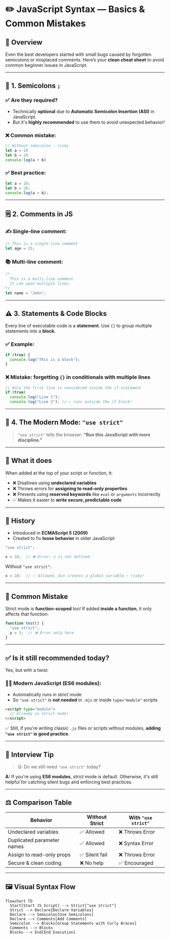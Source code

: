
# ✏️ JavaScript Syntax — Basics & Common Mistakes

## 📌 Overview

Even the best developers started with small bugs caused by forgotten semicolons or misplaced comments. Here’s your **clean cheat sheet** to avoid common beginner issues in JavaScript.

---

## 🔸 1. Semicolons `;`

### ✅ Are they required?
- Technically **optional** due to **Automatic Semicolon Insertion (ASI)** in JavaScript.
- But it's **highly recommended** to use them to avoid unexpected behavior!

### ❌ Common mistake:

```js
// Without semicolon - risky
let a = 10
let b = 20
console.log(a + b)
````

### ✅ Best practice:

```js
let a = 10;
let b = 20;
console.log(a + b);
```

---

## 🗒️ 2. Comments in JS

### ✍️ Single-line comment:

```js
// This is a single-line comment
let age = 25;
```

### 📚 Multi-line comment:

```js
/* 
  This is a multi-line comment.
  It can span multiple lines.
*/
let name = "John";
```

---

## ⚠️ 3. Statements & Code Blocks

Every line of executable code is a **statement**. Use `{}` to group multiple statements into a **block**.

### ✅ Example:

```js
if (true) {
  console.log("This is a block");
}
```

### ❌ Mistake: forgetting `{}` in conditionals with multiple lines

```js
// Only the first line is considered inside the if-statement
if (true)
  console.log("Line 1");
  console.log("Line 2"); // ← runs outside the if block!
```

---

## 🔐 4. The Modern Mode: `"use strict"`

> `"use strict"` tells the browser: **“Run this JavaScript with more discipline.”**

---

## 🧪 What it does

When added at the top of your script or function, it:

* ❌ Disallows using **undeclared variables**
* ❌ Throws errors for **assigning to read-only properties**
* ❌ Prevents using **reserved keywords** like `eval` or `arguments` incorrectly
* ✅ Makes it easier to **write secure, predictable code**

---

## 📅 History

* Introduced in **ECMAScript 5 (2009)**
* Created to fix **loose behavior** in older JavaScript

```js
"use strict";

x = 10;  // ❌ Error: x is not defined
```

Without `"use strict"`:

```js
x = 10;  // ✅ Allowed, but creates a global variable — risky!
```

---

## 🧠 Common Mistake

Strict mode is **function-scoped** too! If added **inside a function**, it only affects that function:

```js
function test() {
  "use strict";
  y = 5;  // ❌ Error only here
}
```

---

## ✅ Is it still recommended today?

Yes, but with a twist:

### 🧙‍♂️ Modern JavaScript (ES6 modules):

* Automatically runs in strict mode
* So `"use strict"` is **not needed** in `.mjs` or inside `type="module"` scripts

```html
<script type="module">
  // Already in strict mode!
</script>
```

✅ Still, if you're writing classic `.js` files or scripts without modules, **adding `"use strict"` is good practice**.

---

## 🧠 Interview Tip

> Q: Do we still need `"use strict"` today?

**A:** If you're using **ES6 modules**, strict mode is default. Otherwise, it's still helpful for catching silent bugs and enforcing best practices.

---

## ⚖️ Comparison Table

| Behavior                   | Without Strict | With `"use strict"` |
| -------------------------- | -------------- | ------------------- |
| Undeclared variables       | ✅ Allowed      | ❌ Throws Error      |
| Duplicated parameter names | ✅ Allowed      | ❌ Syntax Error      |
| Assign to read-only props  | ✅ Silent fail  | ❌ Throws Error      |
| Secure & clean coding      | ❌ No help      | ✅ Encouraged        |

---


## 🖼️ Visual Syntax Flow

```mermaid
flowchart TD
  Start[Start JS Script] --> Strict["use strict"]
  Strict --> Declare[Declare Variables]
  Declare --> Semicolon[Use Semicolons]
  Declare --> Comments[Add Comments]
  Semicolon --> Blocks[Group Statements with Curly Braces]
  Comments --> Blocks
  Blocks --> End[End Execution]


```
```
